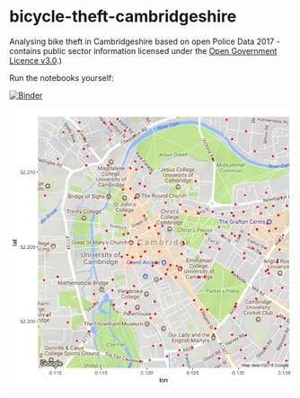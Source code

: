 # bicycle-theft-cambridgeshire

Analysing bike theft in Cambridgeshire based on open Police Data 2017 - contains public sector information licensed under the [Open Government Licence v3.0](https://www.nationalarchives.gov.uk/doc/open-government-licence/version/3/).)

Run the notebooks yourself:

[![Binder](https://mybinder.org/badge.svg)](https://mybinder.org/v2/gh/open-data-day-cambridge-2018/bicycle-theft-cambridgeshire/master)

![map of thefts around cambridge](results/theftmap.png)
